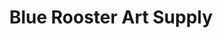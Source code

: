 ---
title: "Blue Rooster Art Supply"
address: "4661 Hollywood Blvd"
city: "Los Angeles"
state: "California"
country: "United States"
phone: "323-302-5613"
website: "blueroosterartsupplies.com"
weburl: "http://www.blueroosterartsupplies.com/"
ecommerce: true
type: "stores"
---